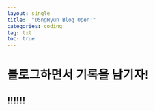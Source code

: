 ```yaml
---
layout: single
title:  "D5ngHyun Blog Open!"
categories: coding
tag: txt
toc: true
---
```


# 블로그하면서 기록을 남기자!
## !!!!!!
